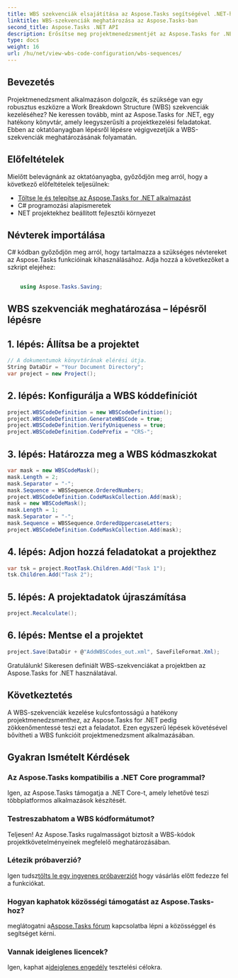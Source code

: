 ```yaml
---
title: WBS szekvenciák elsajátítása az Aspose.Tasks segítségével .NET-hez
linktitle: WBS-szekvenciák meghatározása az Aspose.Tasks-ban
second_title: Aspose.Tasks .NET API
description: Erősítse meg projektmenedzsmentjét az Aspose.Tasks for .NET segítségével – zökkenőmentesen határozza meg a WBS-szekvenciákat és fokozza a hatékonyságot erőfeszítés nélkül. #Aspose #Tasks #MS Project
type: docs
weight: 16
url: /hu/net/view-wbs-code-configuration/wbs-sequences/
---
```

## Bevezetés
Projektmenedzsment alkalmazáson dolgozik, és szüksége van egy robusztus eszközre a Work Breakdown Structure (WBS) szekvenciák kezeléséhez? Ne keressen tovább, mint az Aspose.Tasks for .NET, egy hatékony könyvtár, amely leegyszerűsíti a projektkezelési feladatokat. Ebben az oktatóanyagban lépésről lépésre végigvezetjük a WBS-szekvenciák meghatározásának folyamatán.
## Előfeltételek
Mielőtt belevágnánk az oktatóanyagba, győződjön meg arról, hogy a következő előfeltételek teljesülnek:
- [Töltse le és telepítse az Aspose.Tasks for .NET alkalmazást](https://releases.aspose.com/tasks/net/)
- C# programozási alapismeretek
- NET projektekhez beállított fejlesztői környezet
## Névterek importálása
C# kódban győződjön meg arról, hogy tartalmazza a szükséges névtereket az Aspose.Tasks funkcióinak kihasználásához. Adja hozzá a következőket a szkript elejéhez:
```csharp
    
    using Aspose.Tasks.Saving;
```
## WBS szekvenciák meghatározása – lépésről lépésre
## 1. lépés: Állítsa be a projektet
```csharp
// A dokumentumok könyvtárának elérési útja.
String DataDir = "Your Document Directory";
var project = new Project();
```
## 2. lépés: Konfigurálja a WBS kóddefiníciót
```csharp
project.WBSCodeDefinition = new WBSCodeDefinition();
project.WBSCodeDefinition.GenerateWBSCode = true;
project.WBSCodeDefinition.VerifyUniqueness = true;
project.WBSCodeDefinition.CodePrefix = "CRS-";
```
## 3. lépés: Határozza meg a WBS kódmaszkokat
```csharp
var mask = new WBSCodeMask();
mask.Length = 2;
mask.Separator = "-";
mask.Sequence = WBSSequence.OrderedNumbers;
project.WBSCodeDefinition.CodeMaskCollection.Add(mask);
mask = new WBSCodeMask();
mask.Length = 1;
mask.Separator = "-";
mask.Sequence = WBSSequence.OrderedUppercaseLetters;
project.WBSCodeDefinition.CodeMaskCollection.Add(mask);
```
## 4. lépés: Adjon hozzá feladatokat a projekthez
```csharp
var tsk = project.RootTask.Children.Add("Task 1");
tsk.Children.Add("Task 2");
```
## 5. lépés: A projektadatok újraszámítása
```csharp
project.Recalculate();
```
## 6. lépés: Mentse el a projektet
```csharp
project.Save(DataDir + @"AddWBSCodes_out.xml", SaveFileFormat.Xml);
```
Gratulálunk! Sikeresen definiált WBS-szekvenciákat a projektben az Aspose.Tasks for .NET használatával.
## Következtetés
A WBS-szekvenciák kezelése kulcsfontosságú a hatékony projektmenedzsmenthez, az Aspose.Tasks for .NET pedig zökkenőmentessé teszi ezt a feladatot. Ezen egyszerű lépések követésével bővítheti a WBS funkcióit projektmenedzsment alkalmazásában.
## Gyakran Ismételt Kérdések
### Az Aspose.Tasks kompatibilis a .NET Core programmal?
Igen, az Aspose.Tasks támogatja a .NET Core-t, amely lehetővé teszi többplatformos alkalmazások készítését.
### Testreszabhatom a WBS kódformátumot?
Teljesen! Az Aspose.Tasks rugalmasságot biztosít a WBS-kódok projektkövetelményeinek megfelelő meghatározásában.
### Létezik próbaverzió?
 Igen tudsz[tölts le egy ingyenes próbaverziót](https://releases.aspose.com/) hogy vásárlás előtt fedezze fel a funkciókat.
### Hogyan kaphatok közösségi támogatást az Aspose.Tasks-hoz?
 meglátogatni a[Aspose.Tasks fórum](https://forum.aspose.com/c/tasks/15) kapcsolatba lépni a közösséggel és segítséget kérni.
### Vannak ideiglenes licencek?
 Igen, kaphat a[ideiglenes engedély](https://purchase.aspose.com/temporary-license/) tesztelési célokra.